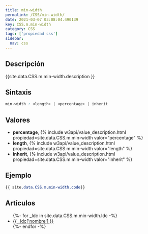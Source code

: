 ```yaml
---
title: min-width
permalink: /CSS/min-width/
date: 2021-03-07 03:08:04.490139
key: CSS.m.min-width
category: CSS
tags: ['propiedad css']
sidebar: 
  nav: css
---
```


## Descripción
{{site.data.CSS.m.min-width.description }}

## Sintaxis
~~~css
min-width : <length> | <percentage> | inherit
~~~

## Valores
* **percentage**,  {% include w3api/value_description.html propiedad=site.data.CSS.m.min-width valor="percentage" %}
* **length**,  {% include w3api/value_description.html propiedad=site.data.CSS.m.min-width valor="length" %}
* **inherit**,  {% include w3api/value_description.html propiedad=site.data.CSS.m.min-width valor="inherit" %}

## Ejemplo
~~~css
{{ site.data.CSS.m.min-width.code}}
~~~

## Artículos
<ul>
{%- for _ldc in site.data.CSS.m.min-width.ldc -%}
   <li>
       <a href="{{_ldc['url'] }}">{{ _ldc['nombre'] }}</a>
   </li>
{%- endfor -%}
</ul>
